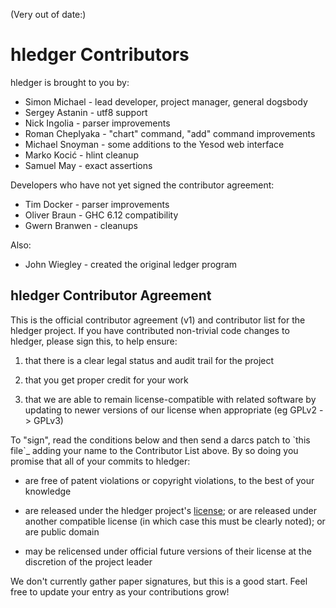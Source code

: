 (Very out of date:)

# hledger Contributors

hledger is brought to you by:

-   Simon Michael - lead developer, project manager, general dogsbody
-   Sergey Astanin - utf8 support
-   Nick Ingolia - parser improvements
-   Roman Cheplyaka - "chart" command, "add" command improvements
-   Michael Snoyman - some additions to the Yesod web interface
-   Marko Kocić - hlint cleanup
-   Samuel May - exact assertions

Developers who have not yet signed the contributor agreement:

-   Tim Docker - parser improvements
-   Oliver Braun - GHC 6.12 compatibility
-   Gwern Branwen - cleanups

Also:

-   John Wiegley - created the original ledger program

## hledger Contributor Agreement

This is the official contributor agreement (v1) and contributor list for
the hledger project. If you have contributed non-trivial code changes to
hledger, please sign this, to help ensure:

1.  that there is a clear legal status and audit trail for the project

2.  that you get proper credit for your work

3.  that we are able to remain license-compatible with related software
    by updating to newer versions of our license when appropriate (eg
    GPLv2 -\> GPLv3)

To "sign", read the conditions below and then send a darcs patch to
\`this file\`\_ adding your name to the Contributor List above. By so
doing you promise that all of your commits to hledger:

-   are free of patent violations or copyright violations, to the best
    of your knowledge

-   are released under the hledger project's
    [license](https://github.com/simonmichael/hledger/blob/master/LICENSE); or are released
    under another compatible license (in which case this must be clearly
    noted); or are public domain

-   may be relicensed under official future versions of their license at
    the discretion of the project leader

We don't currently gather paper signatures, but this is a good start.
Feel free to update your entry as your contributions grow!
